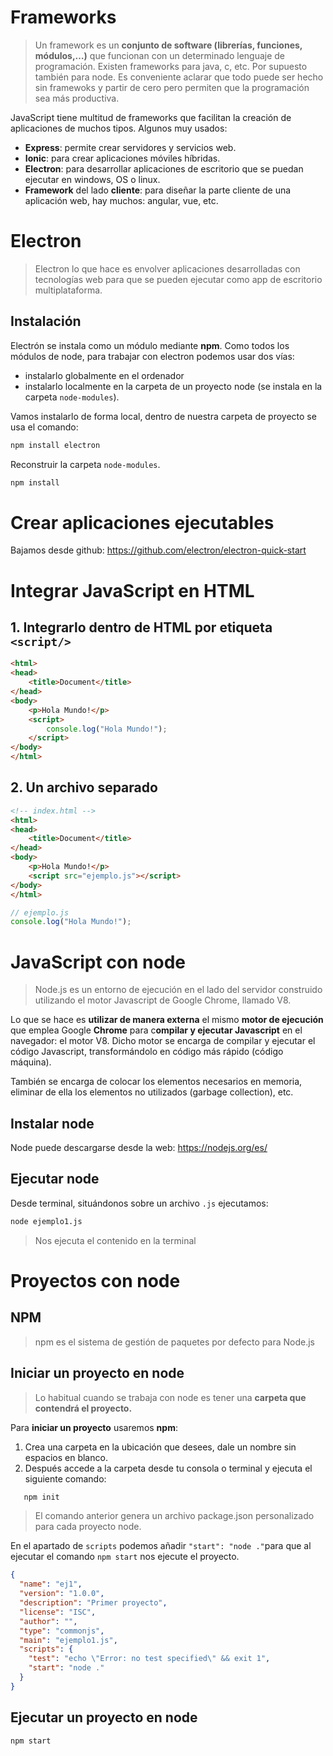 # Frameworks

> Un framework es un **conjunto de software (librerías, funciones, módulos,…)** que funcionan con un determinado lenguaje de programación. Existen frameworks para java, c, etc. Por supuesto también para node. Es conveniente aclarar que todo puede ser hecho sin framewoks y partir de cero pero permiten que la programación sea más productiva. 

JavaScript tiene multitud de frameworks que facilitan la creación de aplicaciones de muchos tipos. Algunos muy usados:
- **Express**: permite crear servidores y servicios web.
- **Ionic**: para crear aplicaciones móviles híbridas.
- **Electron**: para desarrollar aplicaciones de escritorio que
se puedan ejecutar en windows, OS o linux.
- **Framework** del lado **cliente**: para diseñar la parte cliente
de una aplicación web, hay muchos: angular, vue, etc.

# Electron

>Electron lo que hace es envolver aplicaciones desarrolladas con tecnologías web para que se pueden ejecutar como app de escritorio multiplataforma.

## Instalación

Electrón se instala como un módulo mediante **npm**. 
Como todos los módulos de node, para trabajar con electron podemos usar dos vías: 
- instalarlo globalmente en el ordenador
- instalarlo localmente en la carpeta de un proyecto node
  (se instala en la carpeta `node-modules`). 

Vamos instalarlo de forma local, dentro de nuestra carpeta de proyecto se usa el comando:

```javascript
npm install electron
````

Reconstruir la carpeta `node-modules`.

```JavaScript
npm install
```

# Crear aplicaciones ejecutables

Bajamos desde github: https://github.com/electron/electron-quick-start

# Integrar JavaScript en HTML

## 1. Integrarlo dentro de HTML por etiqueta `<script/>`

```html
<html>
<head>
    <title>Document</title>
</head>
<body>
    <p>Hola Mundo!</p>
    <script>
        console.log("Hola Mundo!");
    </script>
</body>
</html>
```

## 2. Un archivo separado

```html
<!-- index.html -->
<html>
<head>
    <title>Document</title>
</head>
<body>
    <p>Hola Mundo!</p>
    <script src="ejemplo.js"></script>
</body>
</html>
```

```js
// ejemplo.js
console.log("Hola Mundo!");
```

# JavaScript con node

> Node.js es un entorno de ejecución en el lado del servidor construido utilizando el motor Javascript de Google Chrome, llamado V8.

Lo que se hace es **utilizar de manera externa** el mismo **motor de ejecución** que emplea Google **Chrome** para c**ompilar y ejecutar Javascript** en el navegador: el motor V8.
Dicho motor se encarga de compilar y ejecutar el código Javascript, transformándolo en código más rápido (código máquina).

También se encarga de colocar los elementos necesarios en memoria, eliminar de ella los elementos no utilizados (garbage collection), etc.

## Instalar node

Node puede descargarse desde la web: https://nodejs.org/es/

## Ejecutar node

Desde terminal, situándonos sobre un archivo `.js` ejecutamos:

```bash
node ejemplo1.js
```

> Nos ejecuta  el contenido en la terminal


# Proyectos con node

## NPM

> npm es el sistema de gestión de paquetes por defecto para Node.js

## Iniciar un proyecto en node

> Lo habitual cuando se trabaja con node es tener una **carpeta que contendrá el proyecto.** 

Para **iniciar un proyecto** usaremos **npm**: 
1. Crea una carpeta en la ubicación que desees, dale un nombre sin espacios en blanco. 
2. Después accede a la carpeta desde tu consola o terminal y ejecuta el siguiente comando: 

```bash
   npm init
   ```

> El comando anterior genera un archivo package.json personalizado para cada proyecto node.

En el apartado de `scripts` podemos añadir `"start": "node ."`para que al ejecutar el comando `npm start` nos ejecute el proyecto.

```json
{
  "name": "ej1",
  "version": "1.0.0",
  "description": "Primer proyecto",
  "license": "ISC",
  "author": "",
  "type": "commonjs",
  "main": "ejemplo1.js",
  "scripts": {
    "test": "echo \"Error: no test specified\" && exit 1",
    "start": "node ."
  }
}
```


## Ejecutar un proyecto en node

```bash
npm start
```

